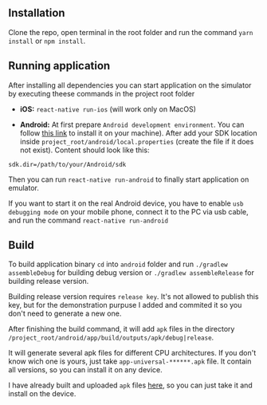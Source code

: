 ## Installation
Clone the repo, open terminal in the root folder and run the command `yarn install` or `npm install`.

## Running application
After installing all dependencies you can start application on the simulator by executing theese commands in the project root folder
* **iOS:** `react-native run-ios` (will work only on MacOS)

* **Android:** At first prepare `Android development environment`. You can follow [this link](https://facebook.github.io/react-native/docs/getting-started#1-install-android-studio) to install it on your machine). After add your SDK location inside `project_root/android/local.properties` (create the file if it does not exist). Content should look like this:
```
sdk.dir=/path/to/your/Android/sdk
```
Then you can run `react-native run-android` to finally start application on emulator.

If you want to start it on the real Android device, you have to enable `usb debugging mode` on your mobile phone, connect it to the PC via usb cable, and run the command `react-native run-android`

## Build 
To build application binary `cd` into `android` folder and run `./gradlew assembleDebug` for building debug version or `./gradlew assembleRelease` for building release version. 

Building release version requires `release key`. It's not allowed to publish this key, but for the demonstration purpuse I added and commited it so you don't need to generate a new one.

After finishing the build command, it will add `apk` files in the directory `/project_root/android/app/build/outputs/apk/debug|release`. 

It will generate several apk files for different CPU architectures. If you don't know wich one is yours, just take `app-universal-******.apk` file. It contain all versions, so you can install it on any device.

I have already built and uploaded `apk` files [here](https://drive.google.com/drive/folders/1oixesys9vAzPhgGG4A5HlY_rQsOY1iNm?usp=sharing), so you can just take it and install on the device.
